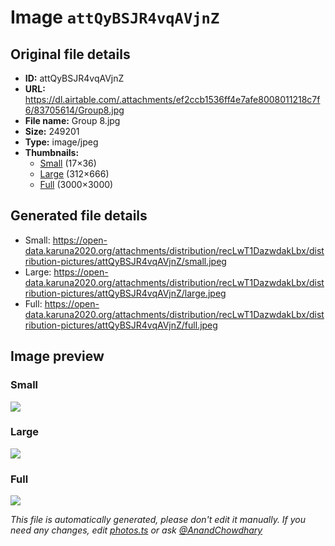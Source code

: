 # Image `attQyBSJR4vqAVjnZ`

## Original file details

- **ID:** attQyBSJR4vqAVjnZ
- **URL:** https://dl.airtable.com/.attachments/ef2ccb1536ff4e7afe8008011218c7f6/83705614/Group8.jpg
- **File name:** Group 8.jpg
- **Size:** 249201
- **Type:** image/jpeg
- **Thumbnails:**
  - [Small](https://dl.airtable.com/.attachmentThumbnails/32ea31bd801617422a4839f7140228ce/c7d74854) (17×36)
  - [Large](https://dl.airtable.com/.attachmentThumbnails/2557c216df1c538b09738cce527174a5/f341f072) (312×666)
  - [Full](https://dl.airtable.com/.attachmentThumbnails/7562ba4a78272b9ebac5a39cc8b15d8b/1ca99e43) (3000×3000)

## Generated file details

- Small: https://open-data.karuna2020.org/attachments/distribution/recLwT1DazwdakLbx/distribution-pictures/attQyBSJR4vqAVjnZ/small.jpeg
- Large: https://open-data.karuna2020.org/attachments/distribution/recLwT1DazwdakLbx/distribution-pictures/attQyBSJR4vqAVjnZ/large.jpeg
- Full: https://open-data.karuna2020.org/attachments/distribution/recLwT1DazwdakLbx/distribution-pictures/attQyBSJR4vqAVjnZ/full.jpeg

## Image preview

### Small

![](https://open-data.karuna2020.org/attachments/distribution/recLwT1DazwdakLbx/distribution-pictures/attQyBSJR4vqAVjnZ/small.jpeg)

### Large

![](https://open-data.karuna2020.org/attachments/distribution/recLwT1DazwdakLbx/distribution-pictures/attQyBSJR4vqAVjnZ/large.jpeg)

### Full

![](https://open-data.karuna2020.org/attachments/distribution/recLwT1DazwdakLbx/distribution-pictures/attQyBSJR4vqAVjnZ/full.jpeg)

_This file is automatically generated, please don't edit it manually. If you need any changes, edit [photos.ts](/photos.ts) or ask [@AnandChowdhary](https://github.com/AnandChowdhary)_

